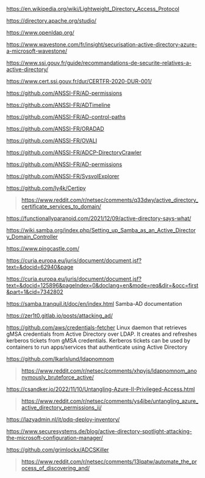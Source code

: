 https://en.wikipedia.org/wiki/Lightweight_Directory_Access_Protocol

https://directory.apache.org/studio/

https://www.openldap.org/

https://www.wavestone.com/fr/insight/securisation-active-directory-azure-a-microsoft-wavestone/

https://www.ssi.gouv.fr/guide/recommandations-de-securite-relatives-a-active-directory/

https://www.cert.ssi.gouv.fr/dur/CERTFR-2020-DUR-001/

https://github.com/ANSSI-FR/AD-permissions

https://github.com/ANSSI-FR/ADTimeline

https://github.com/ANSSI-FR/AD-control-paths

https://github.com/ANSSI-FR/ORADAD

https://github.com/ANSSI-FR/OVALI

https://github.com/ANSSI-FR/ADCP-DirectoryCrawler

https://github.com/ANSSI-FR/AD-permissions

https://github.com/ANSSI-FR/SysvolExplorer

https://github.com/ly4k/Certipy
> https://www.reddit.com/r/netsec/comments/q33dwy/active_directory_certificate_services_to_domain/

https://functionallyparanoid.com/2021/12/09/active-directory-says-what/


https://wiki.samba.org/index.php/Setting_up_Samba_as_an_Active_Directory_Domain_Controller

https://www.pingcastle.com/

https://curia.europa.eu/juris/document/document.jsf?text=&docid=62940&page

https://curia.europa.eu/juris/document/document.jsf?text=&docid=125896&pageIndex=0&doclang=en&mode=req&dir=&occ=first&part=1&cid=7342802

https://samba.tranquil.it/doc/en/index.html Samba-AD documentation

https://zer1t0.gitlab.io/posts/attacking_ad/

https://github.com/aws/credentials-fetcher Linux daemon that retrieves gMSA credentials from Active Directory over LDAP. It creates and refreshes kerberos tickets from gMSA credentials. Kerberos tickets can be used by containers to run apps/services that authenticate using Active Directory

https://github.com/lkarlslund/ldapnomnom
> https://www.reddit.com/r/netsec/comments/xhpyjs/ldapnomnom_anonymously_bruteforce_active/

https://csandker.io/2022/11/10/Untangling-Azure-II-Privileged-Access.html
> https://www.reddit.com/r/netsec/comments/ys4ibe/untangling_azure_active_directory_permissions_ii/

https://lazyadmin.nl/it/pdq-deploy-inventory/

https://www.securesystems.de/blog/active-directory-spotlight-attacking-the-microsoft-configuration-manager/

https://github.com/grimlockx/ADCSKiller
> https://www.reddit.com/r/netsec/comments/13lqatw/automate_the_process_of_discovering_and/
